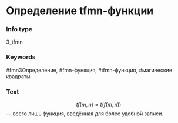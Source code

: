 # Определение tfmn-функции
### Info type
3_tfmn
### Keywords
#fmn3Определение, #fmn-функция, #tfmn-функция, #магические квадраты
### Text
$$tf(m, n) = t(f(m, n))$$ — всего лишь функция, введённая для более удобной записи.